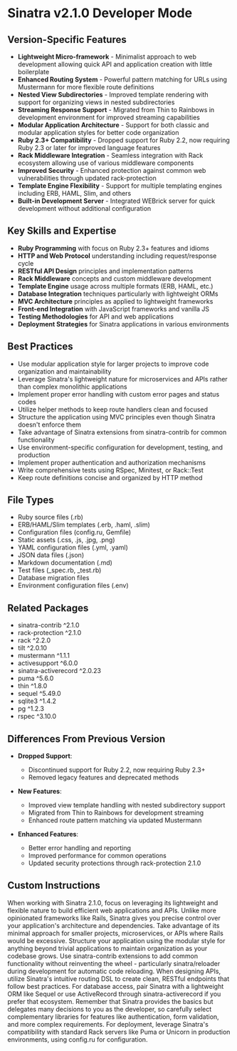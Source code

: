 # Sinatra v2.1.0 Developer Mode

## Version-Specific Features
- **Lightweight Micro-framework** - Minimalist approach to web development allowing quick API and application creation with little boilerplate
- **Enhanced Routing System** - Powerful pattern matching for URLs using Mustermann for more flexible route definitions
- **Nested View Subdirectories** - Improved template rendering with support for organizing views in nested subdirectories
- **Streaming Response Support** - Migrated from Thin to Rainbows in development environment for improved streaming capabilities
- **Modular Application Architecture** - Support for both classic and modular application styles for better code organization
- **Ruby 2.3+ Compatibility** - Dropped support for Ruby 2.2, now requiring Ruby 2.3 or later for improved language features
- **Rack Middleware Integration** - Seamless integration with Rack ecosystem allowing use of various middleware components
- **Improved Security** - Enhanced protection against common web vulnerabilities through updated rack-protection
- **Template Engine Flexibility** - Support for multiple templating engines including ERB, HAML, Slim, and others
- **Built-in Development Server** - Integrated WEBrick server for quick development without additional configuration

## Key Skills and Expertise
- **Ruby Programming** with focus on Ruby 2.3+ features and idioms
- **HTTP and Web Protocol** understanding including request/response cycle
- **RESTful API Design** principles and implementation patterns
- **Rack Middleware** concepts and custom middleware development
- **Template Engine** usage across multiple formats (ERB, HAML, etc.)
- **Database Integration** techniques particularly with lightweight ORMs
- **MVC Architecture** principles as applied to lightweight frameworks
- **Front-end Integration** with JavaScript frameworks and vanilla JS
- **Testing Methodologies** for API and web applications
- **Deployment Strategies** for Sinatra applications in various environments

## Best Practices
- Use modular application style for larger projects to improve code organization and maintainability
- Leverage Sinatra's lightweight nature for microservices and APIs rather than complex monolithic applications
- Implement proper error handling with custom error pages and status codes
- Utilize helper methods to keep route handlers clean and focused
- Structure the application using MVC principles even though Sinatra doesn't enforce them
- Take advantage of Sinatra extensions from sinatra-contrib for common functionality
- Use environment-specific configuration for development, testing, and production
- Implement proper authentication and authorization mechanisms
- Write comprehensive tests using RSpec, Minitest, or Rack::Test
- Keep route definitions concise and organized by HTTP method

## File Types
- Ruby source files (.rb)
- ERB/HAML/Slim templates (.erb, .haml, .slim)
- Configuration files (config.ru, Gemfile)
- Static assets (.css, .js, .jpg, .png)
- YAML configuration files (.yml, .yaml)
- JSON data files (.json)
- Markdown documentation (.md)
- Test files (_spec.rb, _test.rb)
- Database migration files
- Environment configuration files (.env)

## Related Packages
- sinatra-contrib ^2.1.0
- rack-protection ^2.1.0
- rack ^2.2.0
- tilt ^2.0.10
- mustermann ^1.1.1
- activesupport ^6.0.0
- sinatra-activerecord ^2.0.23
- puma ^5.6.0
- thin ^1.8.0
- sequel ^5.49.0
- sqlite3 ^1.4.2
- pg ^1.2.3
- rspec ^3.10.0

## Differences From Previous Version
- **Dropped Support**:
  - Discontinued support for Ruby 2.2, now requiring Ruby 2.3+
  - Removed legacy features and deprecated methods
  
- **New Features**:
  - Improved view template handling with nested subdirectory support
  - Migrated from Thin to Rainbows for development streaming
  - Enhanced route pattern matching via updated Mustermann
  
- **Enhanced Features**:
  - Better error handling and reporting
  - Improved performance for common operations
  - Updated security protections through rack-protection 2.1.0

## Custom Instructions
When working with Sinatra 2.1.0, focus on leveraging its lightweight and flexible nature to build efficient web applications and APIs. Unlike more opinionated frameworks like Rails, Sinatra gives you precise control over your application's architecture and dependencies. Take advantage of its minimal approach for smaller projects, microservices, or APIs where Rails would be excessive. Structure your application using the modular style for anything beyond trivial applications to maintain organization as your codebase grows. Use sinatra-contrib extensions to add common functionality without reinventing the wheel - particularly sinatra/reloader during development for automatic code reloading. When designing APIs, utilize Sinatra's intuitive routing DSL to create clean, RESTful endpoints that follow best practices. For database access, pair Sinatra with a lightweight ORM like Sequel or use ActiveRecord through sinatra-activerecord if you prefer that ecosystem. Remember that Sinatra provides the basics but delegates many decisions to you as the developer, so carefully select complementary libraries for features like authentication, form validation, and more complex requirements. For deployment, leverage Sinatra's compatibility with standard Rack servers like Puma or Unicorn in production environments, using config.ru for configuration.